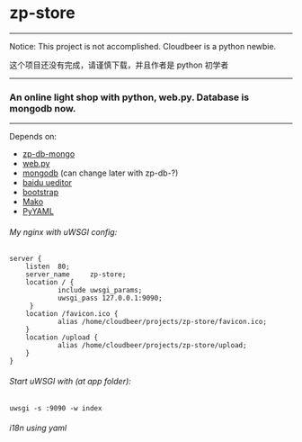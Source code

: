 zp-store
=========================

******
Notice: This project is not accomplished. Cloudbeer is a python newbie.

这个项目还没有完成，请谨慎下载，并且作者是 python 初学者
******


### An online light shop with python, web.py. Database is mongodb now.
-----------------------------


Depends on:

* [zp-db-mongo](https://github.com/cloudbeer/zp-db-mongo "zp-db-mongo")
* [web.py](http://webpy.org/ "web.py")
* [mongodb](http://www.mongodb.org/) (can change later with zp-db-?)
* [baidu ueditor](http://ueditor.baidu.com/website/)
* [bootstrap](http://twitter.github.com/bootstrap/index.html)
* [Mako](http://www.makotemplates.org/)
* [PyYAML](http://pyyaml.org/)


###### My nginx with uWSGI config:


    server {
        listen  80;
        server_name     zp-store;
        location / {
                include uwsgi_params;
                uwsgi_pass 127.0.0.1:9090;
         }
        location /favicon.ico {
                alias /home/cloudbeer/projects/zp-store/favicon.ico;
        }
        location /upload {
                alias /home/cloudbeer/projects/zp-store/upload;
        }
    }


###### Start uWSGI with (at app folder):
    uwsgi -s :9090 -w index


###### i18n using yaml
